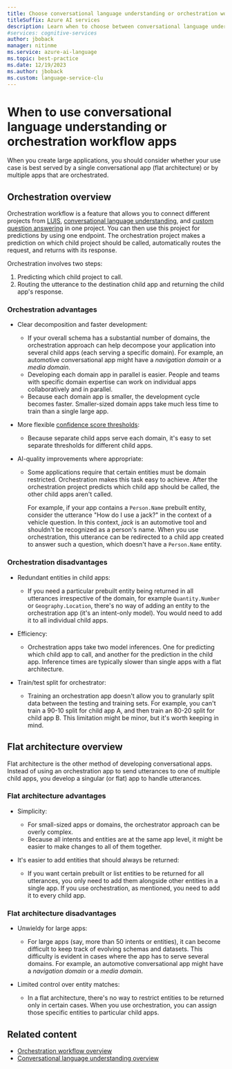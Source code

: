 ```yaml
---
title: Choose conversational language understanding or orchestration workflow
titleSuffix: Azure AI services
description: Learn when to choose between conversational language understanding or orchestration workflow.
#services: cognitive-services
author: jboback
manager: nitinme
ms.service: azure-ai-language
ms.topic: best-practice
ms.date: 12/19/2023
ms.author: jboback
ms.custom: language-service-clu
---
```


# When to use conversational language understanding or orchestration workflow apps

When you create large applications, you should consider whether your use case is best served by a single conversational app (flat architecture) or by multiple apps that are orchestrated.

## Orchestration overview

Orchestration workflow is a feature that allows you to connect different projects from [LUIS](../../../LUIS/what-is-luis.md), [conversational language understanding](../overview.md), and [custom question answering](../../question-answering/overview.md) in one project. You can then use this project for predictions by using one endpoint. The orchestration project makes a prediction on which child project should be called, automatically routes the request, and returns with its response.

Orchestration involves two steps:

1. Predicting which child project to call. <!--The model that performs this classification can be trained either with a standard or an advanced recipe. (Please see footnotes on instructions for training with advanced recipe).-->
1. Routing the utterance to the destination child app and returning the child app's response.

### Orchestration advantages

* Clear decomposition and faster development:

  * If your overall schema has a substantial number of domains, the orchestration approach can help decompose your application into several child apps (each serving a specific domain). For example, an automotive conversational app might have a *navigation domain* or a *media domain*.
  * Developing each domain app in parallel is easier. People and teams with specific domain expertise can work on individual apps collaboratively and in parallel.
  * Because each domain app is smaller, the development cycle becomes faster. Smaller-sized domain apps take much less time to train than a single large app.
* More flexible [confidence score thresholds](/legal/cognitive-services/clu/clu-characteristics-and-limitations?context=/azure/ai-services/language-service/context/context#understand-confidence-scores):

  * Because separate child apps serve each domain, it's easy to set separate thresholds for different child apps.
* AI-quality improvements where appropriate:

  * Some applications require that certain entities must be domain restricted. Orchestration makes this task easy to achieve. After the orchestration project predicts which child app should be called, the other child apps aren't called.

    For example, if your app contains a `Person.Name` prebuilt entity, consider the utterance "How do I use a jack?" in the context of a vehicle question. In this context, *jack* is an automotive tool and shouldn't be recognized as a person's name. When you use orchestration, this utterance can be redirected to a child app created to answer such a question, which doesn't have a `Person.Name` entity.

### Orchestration disadvantages

* Redundant entities in child apps:

  * If you need a particular prebuilt entity being returned in all utterances irrespective of the domain, for example `Quantity.Number` or `Geography.Location`, there's no way of adding an entity to the orchestration app (it's an intent-only model). You would need to add it to all individual child apps.
* Efficiency:

  * Orchestration apps take two model inferences. One for predicting which child app to call, and another for the prediction in the child app. Inference times are typically slower than single apps with a flat architecture.
* Train/test split for orchestrator:

  * Training an orchestration app doesn't allow you to granularly split data between the testing and training sets. For example, you can't train a 90-10 split for child app A, and then train an 80-20 split for child app B. This limitation might be minor, but it's worth keeping in mind.

## Flat architecture overview

Flat architecture is the other method of developing conversational apps. Instead of using an orchestration app to send utterances to one of multiple child apps, you develop a singular (or flat) app to handle utterances.

### Flat architecture advantages

* Simplicity:

  * For small-sized apps or domains, the orchestrator approach can be overly complex.
  * Because all intents and entities are at the same app level, it might be easier to make changes to all of them together.
* It's easier to add entities that should always be returned:

  * If you want certain prebuilt or list entities to be returned for all utterances, you only need to add them alongside other entities in a single app. If you use orchestration, as mentioned, you need to add it to every child app.

### Flat architecture disadvantages

* Unwieldy for large apps:

  * For large apps (say, more than 50 intents or entities), it can become difficult to keep track of evolving schemas and datasets. This difficulty is evident in cases where the app has to serve several domains. For example, an automotive conversational app might have a *navigation domain* or a *media domain*.
* Limited control over entity matches:

  * In a flat architecture, there's no way to restrict entities to be returned only in certain cases. When you use orchestration, you can assign those specific entities to particular child apps.

## Related content

* [Orchestration workflow overview](../../orchestration-workflow/overview.md)
* [Conversational language understanding overview](../overview.md)